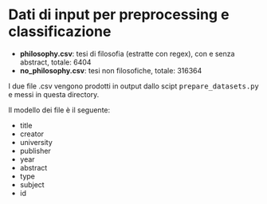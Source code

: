 # Dati di input per preprocessing e classificazione

* <b>philosophy.csv</b>: tesi di filosofia (estratte con regex), con e senza abstract, totale: 6404
* <b>no_philosophy.csv</b>: tesi non filosofiche, totale: 316364

I due file .csv vengono prodotti in output dallo scipt <tt>prepare_datasets.py</tt> e messi in questa directory.

Il modello dei file è il seguente:
* title
* creator
* university
* publisher
* year
* abstract
* type
* subject
* id
